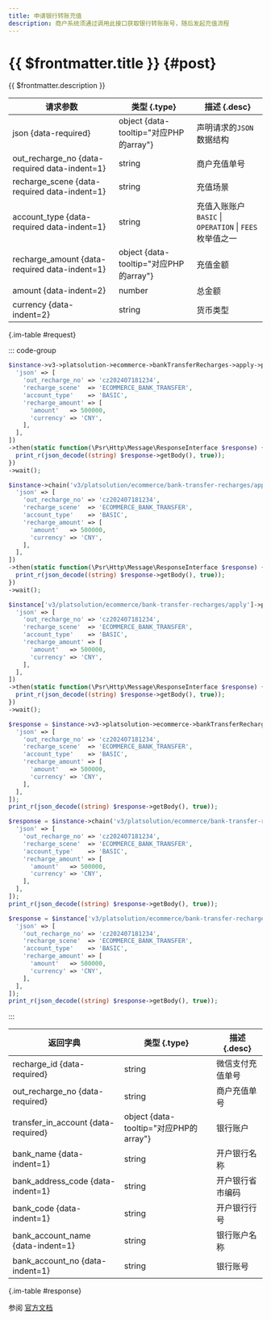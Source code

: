 ```yaml
---
title: 申请银行转账充值
description: 商户系统须通过调用此接口获取银行转账账号，随后发起充值流程
---
```


# {{ $frontmatter.title }} {#post}

{{ $frontmatter.description }}

| 请求参数 | 类型 {.type} | 描述 {.desc}
| --- | --- | ---
| json {data-required} | object {data-tooltip="对应PHP的array"} | 声明请求的`JSON`数据结构
| out_recharge_no {data-required data-indent=1} | string | 商户充值单号
| recharge_scene {data-required data-indent=1} | string | 充值场景
| account_type {data-required data-indent=1} | string | 充值入账账户<br/>`BASIC` \| `OPERATION` \| `FEES` 枚举值之一
| recharge_amount {data-required data-indent=1} | object {data-tooltip="对应PHP的array"} | 充值金额
| amount {data-indent=2} | number | 总金额
| currency {data-indent=2} | string | 货币类型

{.im-table #request}

::: code-group

```php [异步纯链式]
$instance->v3->platsolution->ecommerce->bankTransferRecharges->apply->postAsync([
  'json' => [
    'out_recharge_no' => 'cz202407181234',
    'recharge_scene'  => 'ECOMMERCE_BANK_TRANSFER',
    'account_type'    => 'BASIC',
    'recharge_amount' => [
      'amount'   => 500000,
      'currency' => 'CNY',
    ],
  ],
])
->then(static function(\Psr\Http\Message\ResponseInterface $response) {
  print_r(json_decode((string) $response->getBody(), true));
})
->wait();
```

```php [异步声明式]
$instance->chain('v3/platsolution/ecommerce/bank-transfer-recharges/apply')->postAsync([
  'json' => [
    'out_recharge_no' => 'cz202407181234',
    'recharge_scene'  => 'ECOMMERCE_BANK_TRANSFER',
    'account_type'    => 'BASIC',
    'recharge_amount' => [
      'amount'   => 500000,
      'currency' => 'CNY',
    ],
  ],
])
->then(static function(\Psr\Http\Message\ResponseInterface $response) {
  print_r(json_decode((string) $response->getBody(), true));
})
->wait();
```

```php [异步属性式]
$instance['v3/platsolution/ecommerce/bank-transfer-recharges/apply']->postAsync([
  'json' => [
    'out_recharge_no' => 'cz202407181234',
    'recharge_scene'  => 'ECOMMERCE_BANK_TRANSFER',
    'account_type'    => 'BASIC',
    'recharge_amount' => [
      'amount'   => 500000,
      'currency' => 'CNY',
    ],
  ],
])
->then(static function(\Psr\Http\Message\ResponseInterface $response) {
  print_r(json_decode((string) $response->getBody(), true));
})
->wait();
```

```php [同步纯链式]
$response = $instance->v3->platsolution->ecommerce->bankTransferRecharges->apply->post([
  'json' => [
    'out_recharge_no' => 'cz202407181234',
    'recharge_scene'  => 'ECOMMERCE_BANK_TRANSFER',
    'account_type'    => 'BASIC',
    'recharge_amount' => [
      'amount'   => 500000,
      'currency' => 'CNY',
    ],
  ],
]);
print_r(json_decode((string) $response->getBody(), true));
```

```php [同步声明式]
$response = $instance->chain('v3/platsolution/ecommerce/bank-transfer-recharges/apply')->post([
  'json' => [
    'out_recharge_no' => 'cz202407181234',
    'recharge_scene'  => 'ECOMMERCE_BANK_TRANSFER',
    'account_type'    => 'BASIC',
    'recharge_amount' => [
      'amount'   => 500000,
      'currency' => 'CNY',
    ],
  ],
]);
print_r(json_decode((string) $response->getBody(), true));
```

```php [同步属性式]
$response = $instance['v3/platsolution/ecommerce/bank-transfer-recharges/apply']->post([
  'json' => [
    'out_recharge_no' => 'cz202407181234',
    'recharge_scene'  => 'ECOMMERCE_BANK_TRANSFER',
    'account_type'    => 'BASIC',
    'recharge_amount' => [
      'amount'   => 500000,
      'currency' => 'CNY',
    ],
  ],
]);
print_r(json_decode((string) $response->getBody(), true));
```

:::

| 返回字典 | 类型 {.type} | 描述 {.desc}
| --- | --- | ---
| recharge_id {data-required} | string | 微信支付充值单号
| out_recharge_no {data-required} | string | 商户充值单号
| transfer_in_account {data-required} | object {data-tooltip="对应PHP的array"} | 银行账户
| bank_name {data-indent=1} | string | 开户银行名称
| bank_address_code {data-indent=1} | string | 开户银行省市编码
| bank_code {data-indent=1} | string | 开户银行行号
| bank_account_name {data-indent=1} | string | 银行账户名称
| bank_account_no {data-indent=1} | string | 银行账号

{.im-table #response}

参阅 [官方文档](https://pay.weixin.qq.com/docs/partner/apis/platsolution-mch-recharge/bank-recharge/bank-transfer-recharge-apply.html)
